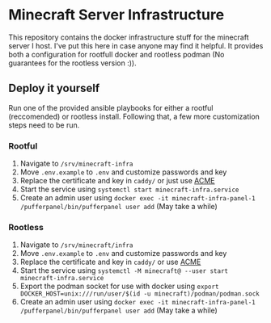 # Minecraft Server Infrastructure

This repository contains the docker infrastructure stuff for the minecraft server I host.
I've put this here in case anyone may find it helpful.
It provides both a configuration for rootfull docker and rootless podman (No guarantees for the rootless version :)).

## Deploy it yourself

Run one of the provided ansible playbooks for either a rootful (reccomended) or rootless install.
Following that, a few more customization steps need to be run.

### Rootful

1. Navigate to `/srv/minecraft-infra`
2. Move `.env.example` to `.env` and customize passwords and key
3. Replace the certificate and key in `caddy/` or just use [ACME](https://caddyserver.com/docs/automatic-https)
4. Start the service using `systemctl start minecraft-infra.service`
5. Create an admin user using `docker exec -it minecraft-infra-panel-1 /pufferpanel/bin/pufferpanel user add` (May take a while)

### Rootless

1. Navigate to `/srv/minecraft/infra`
2. Move `.env.example` to `.env` and customize passwords and key
3. Replace the certificate and key in `caddy/` or use [ACME](https://caddyserver.com/docs/automatic-https)
4. Start the service using `systemctl -M minecraft@ --user start minecraft-infra.service`
5. Export the podman socket for use with docker using `export DOCKER_HOST=unix:///run/user/$(id -u minecraft)/podman/podman.sock`
6. Create an admin user using `docker exec -it minecraft-infra-panel-1 /pufferpanel/bin/pufferpanel user add` (May take a while)
